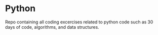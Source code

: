 # Python
Repo containing all coding excercises related to python code such as 30 days of code, algorithms, and data structures.
